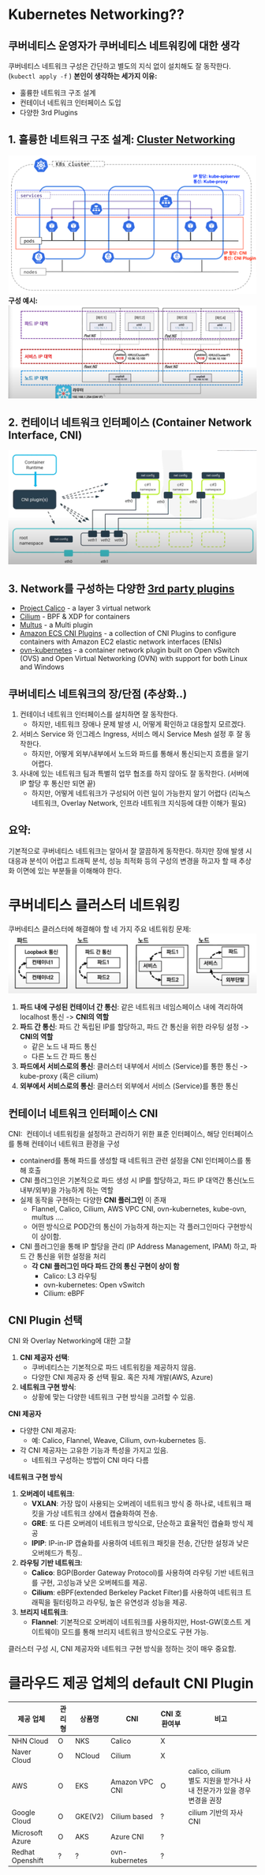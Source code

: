 # Kubernetes Networking??

## 쿠버네티스 운영자가 쿠버네티스 네트워킹에 대한 생각

쿠버네티스 네트워크 구성은 간단하고 별도의 지식 없이 설치해도 잘 동작한다. (`kubectl apply -f` )
**본인이 생각하는 세가지 이유:**

* 훌륭한 네트워크 구조 설계
* 컨테이너 네트워크 인터페이스 도입
* 다양한 3rd Plugins

## **1. 훌륭한 네트워크 구조 설계**: [Cluster Networking](https://kubernetes.io/docs/concepts/cluster-administration/networking/)

![Inline-image-2024-07-03 12.05.44.724.png](./files/3839230538405918773.png)
**구성 예시:** 
![Inline-image-2024-07-02 13.50.57.979.png](./files/3838558722612611386.png)

## 2. 컨테이너 네트워크 인터페이스 (Container Network Interface, CNI)

![Inline-image-2024-07-02 13.46.15.058.png](./files/3838556350847537838.png)

## 3. Network를 구성하는 다양한 [3rd party plugins](https://www.cni.dev/docs/#3rd-party-plugins)

* [Project Calico](https://github.com/projectcalico/calico-cni) - a layer 3 virtual network
* [Cilium](https://github.com/cilium/cilium) - BPF \& XDP for containers
* [Multus](https://github.com/k8snetworkplumbingwg/multus-cni) - a Multi plugin
* [Amazon ECS CNI Plugins](https://github.com/aws/amazon-ecs-cni-plugins) - a collection of CNI Plugins to configure containers with Amazon EC2 elastic network interfaces (ENIs)
* [ovn-kubernetes](https://github.com/openvswitch/ovn-kubernetes) - a container network plugin built on Open vSwitch (OVS) and Open Virtual Networking (OVN) with support for both Linux and Windows

## 쿠버네티스 네트워크의 장/단점 (추상화..)

1. 컨테이너 네트워크 인터페이스를 설치하면 잘 동작한다.
    * 하지만, 네트워크 장애나 문제 발생 시, 어떻게 확인하고 대응할지 모르겠다.
2. 서비스 Service 와 인그레스 Ingress, 서비스 메시 Service Mesh 설정 후 잘 동작한다.
    * 하지만, 어떻게 외부/내부에서 노드와 파드를 통해서 통신되는지 흐름을 알기 어렵다.
3. 사내에 있는 네트워크 팀과 특별히 업무 협조를 하지 않아도 잘 동작한다. (서버에 IP 할당 후 통신만 되면 끝)
    * 하지만, 어떻게 네트워크가 구성되어 이런 일이 가능한지 알기 어렵다 (리눅스 네트워크, Overlay Network, 인프라 네트워크 지식등에 대한 이해가 필요)

## 요약:

기본적으로 쿠버네티스 네트워크는 알아서 잘 깔끔하게 동작한다.
하지만 장애 발생 시 대응과 분석이 어렵고 트래픽 분석, 성능 최적화 등의 구성의 변경을 하고자 할 때 추상화 이면에 있는 부분들을 이해해야 한다.

# 쿠버네티스 클러스터 네트워킹

쿠버네티스 클러스터에 해결해야 할 네 가지 주요 네트워킹 문제:
![Inline-image-2024-07-03 12.32.20.118.png](./files/3839243921394770515.png)

1. **파드 내에 구성된 컨테이너 간 통신**: 같은 네트워크 네임스페이스 내에 격리하여 localhost 통신 -> **CNI의 역할**
2. **파드 간 통신**: 파드 간 독립된 IP를 할당하고, 파드 간 통신을 위한 라우팅 설정 -> **CNI의 역할**
    * 같은 노드 내 파드 통신
    * 다른 노드 간 파드 통신
3. **파드에서 서비스로의 통신**: 클러스터 내부에서 서비스 (Service)를 통한 통신 -> kube-proxy (혹은 cilium)
4. **외부에서 서비스로의 통신**: 클러스터 외부에서 서비스 (Service)를 통한 통신

## 컨테이너 네트워크 인터페이스 CNI

CNI: <span class="Apple-converted-space"> </span>컨테이너 네트워킹을 설정하고 관리하기 위한 표준 인터페이스, 해당 인터페이스를 통해 컨테이너 네트워크 환경을 구성

* containerd를 통해 파드를 생성할 때 네트워크 관련 설정을 CNI 인터페이스를 통해 호출
* CNI 플러그인은 기본적으로 파드 생성 시 IP를 할당하고, 파드 IP 대역간 통신(노드 내부/외부)을 가능하게 하는 역할
* 실제 동작을 구현하는 다양한 **CNI 플러그인** 이 존재
    * Flannel, Calico, Cilium, AWS VPC CNI, ovn-kubernetes, kube-ovn, multus ....
    * 어떤 방식으로 POD간의 통신이 가능하게 하는지는 각 플러그인마다 구현방식이 상이함.
* CNI 플러그인을 통해 IP 할당을 관리 (IP Address Management, IPAM) 하고, 파드 간 통신을 위한 설정을 처리
    * **각 CNI 플러그인 마다 파드 간의 통신 구현이 상이 함**
        * Calico: L3 라우팅
        * ovn-kubernetes: Open vSwitch
        * Cilium: eBPF

## CNI Plugin 선택

CNI 와 Overlay Networking에 대한 고찰

1. **CNI 제공자 선택**:
    * 쿠버네티스는 기본적으로 파드 네트워킹을 제공하지 않음.
    * 다양한 CNI 제공자 중 선택 필요. 혹은 자체 개발(AWS, Azure)
2. **네트워크 구현 방식**:
    * 상황에 맞는 다양한 네트워크 구현 방식을 고려할 수 있음.

**CNI 제공자**

* 다양한 CNI 제공자:
    * 예: Calico, Flannel, Weave, Cilium, ovn-kubernetes 등.
* 각 CNI 제공자는 고유한 기능과 특성을 가지고 있음.
    * 네트워크 구성하는 방법이 CNI 마다 다름

**네트워크 구현 방식**

1. **오버레이 네트워크**:
    * **VXLAN**: 가장 많이 사용되는 오버레이 네트워크 방식 중 하나로, 네트워크 패킷을 가상 네트워크 상에서 캡슐화하여 전송.
    * **GRE**: 또 다른 오버레이 네트워크 방식으로, 단순하고 효율적인 캡슐화 방식 제공
    * **IPIP**: IP-in-IP 캡슐화를 사용하여 네트워크 패킷을 전송, 간단한 설정과 낮은 오버헤드가 특징..
2. **라우팅 기반 네트워크**:
    * **Calico**: BGP(Border Gateway Protocol)를 사용하여 라우팅 기반 네트워크를 구현, 고성능과 낮은 오버헤드를 제공.
    * **Cilium**: eBPF(extended Berkeley Packet Filter)를 사용하여 네트워크 트래픽을 필터링하고 라우팅, 높은 유연성과 성능을 제공.
3. **브리지 네트워크**:
    * **Flannel**: 기본적으로 오버레이 네트워크를 사용하지만, Host-GW(호스트 게이트웨이) 모드를 통해 브리지 네트워크 방식으로도 구현 가능.

클러스터 구성 시, CNI 제공자와 네트워크 구현 방식을 정하는 것이 매우 중요함.

# 클라우드 제공 업체의 default CNI Plugin

| 제공 업체 | 관리형 | 상품명 | CNI | CNI 호환여부 | 비고 |
| ----- | --- | --- | --- | -------- | --- |
| NHN Cloud | O | NKS | Calico | X |  |
| Naver Cloud | O | NCloud | Cilium | X |  |
| AWS | O | EKS | Amazon VPC CNI | O | calico, cilium<br>별도 지원을 받거나 사내 전문가가 있을 경우 변경을 권장 |
| Google Cloud | O | GKE(V2) | Cilium based | ? | cilium 기반의 자사 CNI |
| Microsoft Azure | O | AKS | Azure CNI | ? |  |
| Redhat Openshift | ? | ? | ovn-kubernetes | ? |  |

